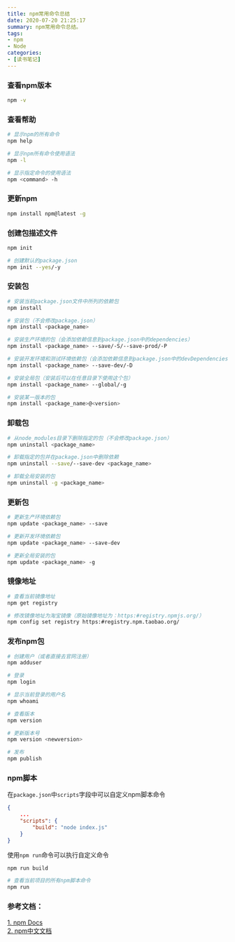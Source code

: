 ```yaml
---
title: npm常用命令总结
date: 2020-07-20 21:25:17
summary: npm常用命令总结。
tags:
- npm
- Node
categories:
- [读书笔记]
---
```


### 查看npm版本  
``` bash
npm -v
```

### 查看帮助
``` bash
# 显示npm的所有命令
npm help

# 显示npm所有命令使用语法
npm -l

# 显示指定命令的使用语法
npm <command> -h
```

### 更新npm

```bash
npm install npm@latest -g
```

### 创建包描述文件

``` bash
npm init 

# 创建默认的package.json
npm init --yes/-y
```

### 安装包

``` bash
# 安装当前package.json文件中所列的依赖包
npm install 

# 安装包（不会修改package.json）
npm install <package_name>

# 安装生产环境的包（会添加依赖信息到package.json中的dependencies）
npm install <package_name> --save/-S/--save-prod/-P

# 安装开发环境和测试环境依赖包（会添加依赖信息到package.json中的devDependencies）
npm install <package_name> --save-dev/-D

# 安装全局包（安装后可以在任意目录下使用这个包）
npm install <package_name> --global/-g

# 安装某一版本的包
npm install <package_name>@<version>

```

### 卸载包

``` bash
# 从node_modules目录下删除指定的包（不会修改package.json）
npm uninstall <package_name>

# 卸载指定的包并在package.json中删除依赖
npm uninstall --save/--save-dev <package_name>

# 卸载全局安装的包
npm uninstall -g <package_name>

```

### 更新包

``` bash
# 更新生产环境依赖包
npm update <package_name> --save

# 更新开发环境依赖包
npm update <package_name> --save-dev

# 更新全局安装的包
npm update <package_name> -g
```  

### 镜像地址

```bash
# 查看当前镜像地址
npm get registry

# 修改镜像地址为淘宝镜像（原始镜像地址为：https:#registry.npmjs.org/）
npm config set registry https:#registry.npm.taobao.org/

```

### 发布npm包

``` bash
# 创建用户（或者直接去官网注册）
npm adduser

# 登录
npm login

# 显示当前登录的用户名
npm whoami

# 查看版本
npm version 

# 更新版本号
npm version <newversion>

# 发布
npm publish
```

### npm脚本

在`package.json`中`scripts`字段中可以自定义npm脚本命令

``` json
{
    ...
    "scripts": {
        "build": "node index.js"
    }
}
```
使用``npm run``命令可以执行自定义命令  

```bash
npm run build

# 查看当前项目的所有npm脚本命令
npm run
```


### 参考文档：  

[1. npm Docs](https:#docs.npmjs.com/cli/v6/commands)  
[2. npm中文文档](https:#www.npmjs.cn/)
